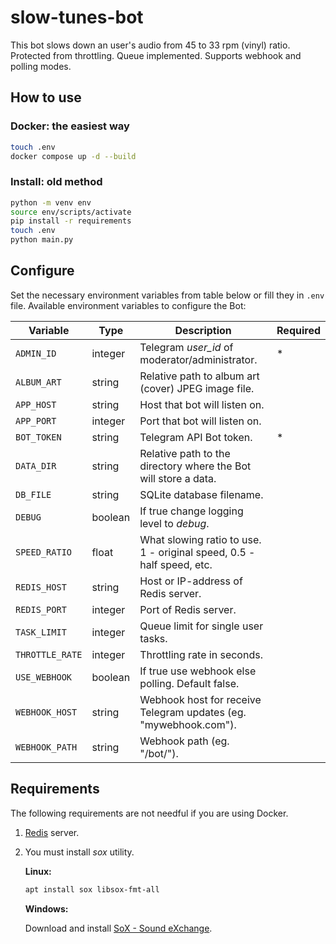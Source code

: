 # slow-tunes-bot

This bot slows down an user's audio from 45 to 33 rpm (vinyl) ratio.
Protected from throttling. Queue implemented. Supports webhook
and polling modes.

## How to use

### Docker: the easiest way

```bash
touch .env
docker compose up -d --build
```

### Install: old method

```bash
python -m venv env
source env/scripts/activate
pip install -r requirements
touch .env
python main.py
```

## Configure

Set the necessary environment variables from table below or fill they in `.env` file. Available environment variables to configure the Bot:

| Variable        | Type    | Description                                                           | Required |
| --------------- | ------- | --------------------------------------------------------------------- | -------- |
| `ADMIN_ID`      | integer | Telegram _user_id_ of moderator/administrator.                        | \*       |
| `ALBUM_ART`     | string  | Relative path to album art (cover) JPEG image file.                   |          |
| `APP_HOST`      | string  | Host that bot will listen on.                                         |          |
| `APP_PORT`      | integer | Port that bot will listen on.                                         |          |
| `BOT_TOKEN`     | string  | Telegram API Bot token.                                               | \*       |
| `DATA_DIR`      | string  | Relative path to the directory where the Bot will store a data.       |          |
| `DB_FILE`       | string  | SQLite database filename.                                             |          |
| `DEBUG`         | boolean | If true change logging level to _debug_.                              |          |
| `SPEED_RATIO`   | float   | What slowing ratio to use. 1 - original speed, 0.5 - half speed, etc. |          |
| `REDIS_HOST`    | string  | Host or IP-address of Redis server.                                   |          |
| `REDIS_PORT`    | integer | Port of Redis server.                                                 |          |
| `TASK_LIMIT`    | integer | Queue limit for single user tasks.                                    |          |
| `THROTTLE_RATE` | integer | Throttling rate in seconds.                                           |          |
| `USE_WEBHOOK`   | boolean | If true use webhook else polling. Default false.                      |          |
| `WEBHOOK_HOST`  | string  | Webhook host for receive Telegram updates (eg. "mywebhook.com").      |          |
| `WEBHOOK_PATH`  | string  | Webhook path (eg. "/bot/").                                           |          |

## Requirements

The following requirements are not needful if you are using Docker.

1. [Redis](https://redis.io/) server.
2. You must install _sox_ utility.

    **Linux:**

    ```bash
    apt install sox libsox-fmt-all
    ```

    **Windows:**

    Download and install [SoX - Sound eXchange](https://sourceforge.net/projects/sox/).
